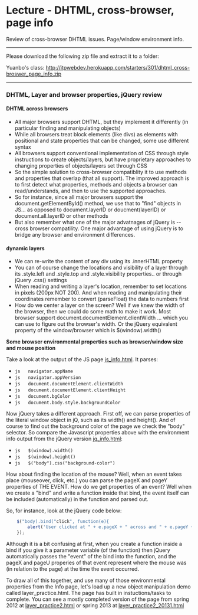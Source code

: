Lecture - DHTML, cross-browser, page info
=============
Review of cross-browser DHTML issues. Page/window environment info.

******************************************************************
Please download the following zip file and extract it to a folder:

Yuanbo's class: http://itpwebdev.herokuapp.com/starters/301/dhtml_cross-broswer_page_info.zip

******************************************************************



### DHTML, Layer and browser properties, jQuery review

#### DHTML across browsers

*	All major browsers support DHTML, but they implement it differently (in particular finding and manipulating objects)
*	While all browsers treat block elements (like divs) as elements with positional and state properties that can be changed, some use different syntax
*	All browsers support conventional implementation of CSS through style instructions to create objects/layers, but have proprietary approaches to changing properties of objects/layers set through CSS
*	So the simple solution to cross-browser compatiblity it to use methods and properties that overlap (that all support). The improved approach is to first detect what properties, methods and objects a browser can read/understands, and then to use the supported approaches.
*	So for instance, since all major browsers support the document.getElementById() method, we use that to "find" objects in JS... as opposed to document.layerID or doucment(layerID) or document.all.layerID or other methods
*	But also remember what one of the major advatnages of jQuery is -- cross browser compatility. One major advantage of using jQuery is to bridge any browser and environment differences.
 
#### dynamic layers

*	We can re-write the content of any div using its .innerHTML property
*	You can of course change the locations and visibility of a layer through its .style.left and .style.top and .style.visibility properties.. or through jQuery .css() settings
*	When reading and writing a layer's location, remember to set locations in pixels (200px NOT 200). And when reading and manipulating their coordinates remember to convert (parseFloat) the data to numbers first
*	How do we center a layer on the screen? Well if we knew the width of the browser, then we could do some math to make it work. Most browser support document.documentElement.clientWidth ... which you can use to figure out the browser's width. Or the jQuery equivalent property of the window/browser which is $(window).width()


__Some browser environmental properties such as browser/window size and mouse position__


Take a look at the output of the JS page [js_info.html](http://webdev.usc.edu/itp301/lecture_examples/js_info.html). It parses:
*	```js	navigator.appName```
*	```js	navigator.appVersion```
*	```js	document.documentElement.clientWidth```
*	```js	document.documentElement.clientHeight```
*	```js	document.bgColor```
*	```js	document.body.style.backgroundColor```


Now jQuery takes a different approach. First off, we can parse properties of the literal window object in jQ, such as its width() and height(). And of course to find out the background color of the page we check the "body" selector. So compare the Javascript properties above with the environment info output from the jQuery version [jq_info.html](http://webdev.usc.edu/itp301/lecture_examples/jq_info.html):
*	```js	$(window).width()```
*	```js	$(window).height()```
*	```js	$("body").css("background-color")```


How about finding the location of the mouse? Well, when an event takes place (mouseover, click, etc.) you can parse the pageX and pageY properties of THE EVENT. How do we get properties of an event? Well when we create a "bind" and write a function inside that bind, the event itself can be included (automatically) in the function and parsed out.

So, for instance, look at the jQuery code below:

```js
	$("body).bind("click", function(e){
		alert('User clicked at " + e.pageX + " across and " + e.pageY + "down");
	});
```


Although it is a bit confusing at first, when you create a function inside a bind if you give it a parameter variable (of the function) then jQuery automatically passes the "event" of the bind into the function, and the pageX and pageU properies of that event represent where the mouse was (in relation to the page) at the time the event occurred.

To draw all of this together, and use many of those environmental properties from the Info page, let's load up a new object manipulation demo called layer_practice.html. The page has built in instuctions/tasks to complete. You can see a mostly completed version of the page from spring 2012 at [layer_practice2.html](http://webdev.usc.edu/itp301/lecture_examples/layer_practice2.html) or spring 2013 at [layer_practice2_20131.html](http://webdev.usc.edu/itp301/lecture_examples/layer_practice2_20131.html)